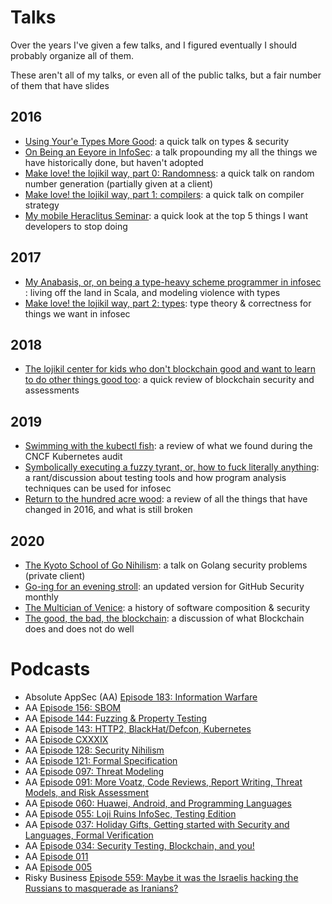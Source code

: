 # Talks

Over the years I've given a few talks, and I figured eventually I should probably organize all of them.

These aren't all of my talks, or even all of the public talks, but a fair number of them that have slides

## 2016

- [Using Your'e Types More Good](https://github.com/lojikil/typestalk): a quick talk on types & security
- [On Being an Eeyore in InfoSec](https://github.com/lojikil/eeyore): a talk propounding my all the things we have historically done, but haven't adopted
- [Make love! the lojikil way, part 0: Randomness](https://github.com/lojikil/make-love-part0): a quick talk on random number generation (partially given at a client)
- [Make love! the lojikil way, part 1: compilers](https://github.com/lojikil/make-love-part-1-compilers-microtalk): a quick talk on compiler strategy
- [My mobile Heraclitus Seminar](https://github.com/lojikil/heraclitus): a quick look at the top 5 things I want developers to stop doing

## 2017

- [My Anabasis, or, on being a type-heavy scheme programmer in infosec ](https://github.com/lojikil/curryon-anabasis): living off the land in Scala, and modeling violence with types
- [Make love! the lojikil way, part 2: types](https://github.com/lojikil/make-love-part2): type theory & correctness for things we want in infosec

## 2018

- [The lojikil center for kids who don't blockchain good and want to learn to do other things good too](https://github.com/lojikil/kidswhodontblockchaingood): a quick review of blockchain security and assessments

## 2019

- [Swimming with the kubectl fish](https://github.com/lojikil/kubectlfish): a review of what we found during the CNCF Kubernetes audit
- [Symbolically executing a fuzzy tyrant, or, how to fuck literally anything](https://github.com/lojikil/fuzzy-tyrant): a rant/discussion about testing tools and how program analysis techniques can be used for infosec
- [Return to the hundred acre wood](https://github.com/lojikil/return-100-acre-woods): a review of all the things that have changed in 2016, and what is still broken

## 2020

- [The Kyoto School of Go Nihilism](https://github.com/lojikil/kyoto-go-nihilism): a talk on Golang security problems (private client)
- [Go-ing for an evening stroll](https://github.com/lojikil/kyoto-go-nihilism/tree/master/go-ing-for-a-stroll): an updated version for GitHub Security monthly
- [The Multician of Venice](https://github.com/lojikil/multician-of-venice): a history of software composition & security
- [The good, the bad, the blockchain](https://github.com/lojikil/thegood-thebad-theblockchain): a discussion of what Blockchain does and does not do well

# Podcasts

- Absolute AppSec (AA) [Episode 183: Information Warfare](https://youtu.be/YKFnKwR-FoM)
- AA [Episode 156: SBOM](https://youtu.be/j6QPak2GA3o)
- AA [Episode 144: Fuzzing & Property Testing](https://youtu.be/iQZgJTPM6SU)
- AA [Episode 143: HTTP2, BlackHat/Defcon, Kubernetes](https://youtu.be/S2SQfewMtIY)
- AA [Episode CXXXIX](https://youtu.be/EsdKjjymg6k)
- AA [Episode 128: Security Nihilism](https://youtu.be/8YtO-0kuM8M)
- AA [Episode 121: Formal Specification](https://youtu.be/37PaSHz6T44)
- AA [Episode 097: Threat Modeling](https://youtu.be/GvNXxOc30lM)
- AA [Episode 091: More Voatz, Code Reviews, Report Writing, Threat Models, and Risk Assessment](https://youtu.be/HlGcJRhgNG0)
- AA [Episode 060: Huawei, Android, and Programming Languages](https://youtu.be/BZ0U7K0IxNQ)
- AA [Episode 055: Loji Ruins InfoSec, Testing Edition](https://youtu.be/Q0pKAlGLFtY)
- AA [Episode 037: Holiday Gifts, Getting started with Security and Languages, Formal Verification](https://youtu.be/beGo7l0u5cY)
- AA [Episode 034: Security Testing, Blockchain, and you!](https://youtu.be/gtikYoT6vKc)
- AA [Episode 011](https://youtu.be/Hrw4KvRWMMs)
- AA [Episode 005](https://www.youtube.com/watch?v=ne8aLHVd4fQ)
- Risky Business [Episode 559: Maybe it was the Israelis hacking the Russians to masquerade as Iranians?](https://risky.biz/RB559/)
